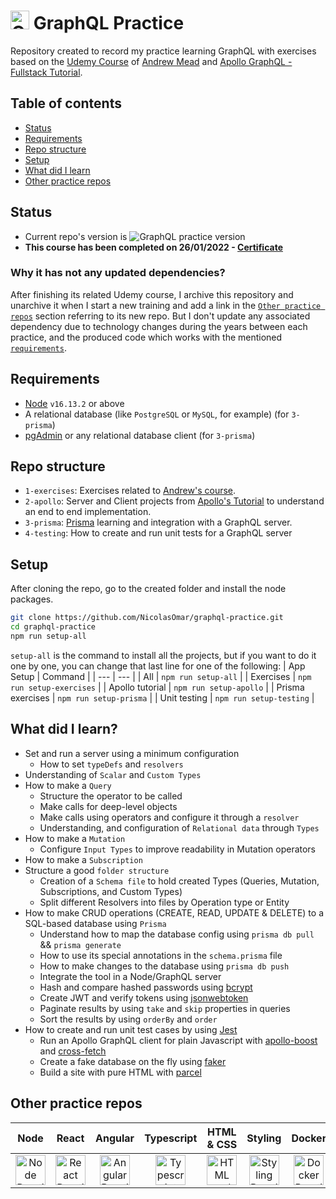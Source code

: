 # <img src="https://cdn.simpleicons.org/graphql" title="GraphQL Practice Repo" alt="GraphQL Practice Repo" width="30"> GraphQL Practice
Repository created to record my practice learning GraphQL with exercises based on the [Udemy Course](https://www.udemy.com/course/graphql-bootcamp) of [Andrew Mead](https://www.udemy.com/user/andrewmead/) and [Apollo GraphQL - Fullstack Tutorial](https://www.apollographql.com/docs/tutorial/introduction/).

## Table of contents
- [Status](#status)
- [Requirements](#requirements)
- [Repo structure](#repo-structure)
- [Setup](#setup)
- [What did I learn](#what-did-i-learn)
- [Other practice repos](#other-practice-repos)

## Status
- Current repo's version is ![GraphQL practice version](https://img.shields.io/github/package-json/v/nicolasomar/graphql-practice?color=success&label=%20&style=flat-square)
- **This course has been completed on 26/01/2022 - [Certificate](https://www.udemy.com/certificate/UC-a8dd5090-a1f0-4f22-ae17-0a56cc66dd0b/)**

### Why it has not any updated dependencies?
After finishing its related Udemy course, I archive this repository and unarchive it when I start a new training and add a link in the [`Other practice repos`](#other-practice-repos) section referring to its new repo. But I don't update any associated dependency due to technology changes during the years between each practice, and the produced code which works with the mentioned [`requirements`](#requirements).

## Requirements
 - [Node](https://nodejs.org/en/download/) `v16.13.2` or above
 - A relational database (like `PostgreSQL` or `MySQL`, for example) (for `3-prisma`)
 - [pgAdmin](https://www.pgadmin.org/) or any relational database client (for `3-prisma`)

## Repo structure
 - `1-exercises`: Exercises related to [Andrew's course](https://www.udemy.com/course/graphql-bootcamp).
 - `2-apollo`: Server and Client projects from [Apollo's Tutorial](https://www.apollographql.com/docs/tutorial/introduction/) to understand an end to end implementation.
 - `3-prisma`: [Prisma](https://www.prisma.io/) learning and integration with a GraphQL server.
 - `4-testing`: How to create and run unit tests for a GraphQL server

## Setup
After cloning the repo, go to the created folder and install the node packages.
```sh
git clone https://github.com/NicolasOmar/graphql-practice.git
cd graphql-practice
npm run setup-all
```
`setup-all` is the command to install all the projects, but if you want to do it one by one, you can change that last line for one of the following:
| App Setup | Command |
| --- | --- |
| All | `npm run setup-all` |
| Exercises | `npm run setup-exercises` |
| Apollo tutorial | `npm run setup-apollo` |
| Prisma exercises | `npm run setup-prisma` |
| Unit testing | `npm run setup-testing` |

## What did I learn?
  - Set and run a server using a minimum configuration
    - How to set `typeDefs` and `resolvers`
  - Understanding of `Scalar` and `Custom Types`
  - How to make a `Query`
    - Structure the operator to be called
    - Make calls for deep-level objects
    - Make calls using operators and configure it through a `resolver`
    - Understanding, and configuration of `Relational data` through `Types`
  - How to make a `Mutation`
    - Configure `Input Types` to improve readability in Mutation operators
  - How to make a `Subscription`
  - Structure a good `folder structure`
    - Creation of a `Schema file` to hold created Types (Queries, Mutation, Subscriptions, and Custom Types)
    - Split different Resolvers into files by Operation type or Entity
  - How to make CRUD operations (CREATE, READ, UPDATE & DELETE) to a SQL-based database using `Prisma`
    - Understand how to map the database config using `prisma db pull` && `prisma generate`
    - How to use its special annotations in the `schema.prisma` file
    - How to make changes to the database using `prisma db push`
    - Integrate the tool in a Node/GraphQL server
    - Hash and compare hashed passwords using [bcrypt](https://www.npmjs.com/package/bcrypt)
    - Create JWT and verify tokens using [jsonwebtoken](https://www.npmjs.com/package/jsonwebtoken)
    - Paginate results by using `take` and `skip` properties in queries
    - Sort the results by using `orderBy` and `order`
  - How to create and run unit test cases by using [Jest](https://www.npmjs.com/package/jest)
    - Run an Apollo GraphQL client for plain Javascript with [apollo-boost](https://www.npmjs.com/package/apollo-boost) and [cross-fetch](https://www.npmjs.com/package/cross-fetch)
    - Create a fake database on the fly using [faker](https://www.npmjs.com/package/faker)
    - Build a site with pure HTML with [parcel](https://www.npmjs.com/package/parcel)

## Other practice repos
| Node | React | Angular | Typescript | HTML & CSS | Styling | Docker | Next.js |
| :---: | :---: | :---: | :---: | :---: | :---: | :---: | :---: |
| [<img src="https://cdn.simpleicons.org/node.js" title="Node Practice Repo" alt="Node Practice Repo" width="48px">](https://github.com/NicolasOmar/node-practice) | [<img src="https://cdn.simpleicons.org/react" title="React Practice Repo" alt="React Practice Repo" width="48px">](https://github.com/NicolasOmar/react-practice) | [<img src="https://cdn.simpleicons.org/angular" title="Angular Practice Repo" alt="Angular Practice Repo" width="48px">](https://github.com/NicolasOmar/angular-practice) | [<img src="https://cdn.simpleicons.org/typescript" title="Typescript Practice Repo" alt="Typescript Practice Repo" width="48px">](https://github.com/NicolasOmar/typescript-practice) | [<img src="https://cdn.simpleicons.org/html5" title="HTML and CSS Practice Repo" alt="HTML and CSS Practice Repo" width="48px">](https://github.com/NicolasOmar/html-css-practice) | [<img src="https://cdn.simpleicons.org/sass" title="Styling Practice Repo" alt="Styling Practice Repo" width="48px">](https://github.com/NicolasOmar/styling-practice) | [<img src="https://cdn.simpleicons.org/docker" title="Docker Practice Repo" alt="Docker Practice Repo" width="48px">](https://github.com/NicolasOmar/docker-practice) | [<img src="https://cdn.simpleicons.org/nextdotjs" title="Next.js Practice Repo" alt="Next.js Practice Repo" width="48px">](https://github.com/NicolasOmar/next-practice) |
